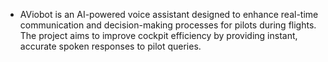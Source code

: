 * AViobot
is an AI-powered voice assistant designed to enhance real-time communication and decision-making processes for pilots during flights. The project aims to improve cockpit efficiency by providing instant, accurate spoken responses to pilot queries.
